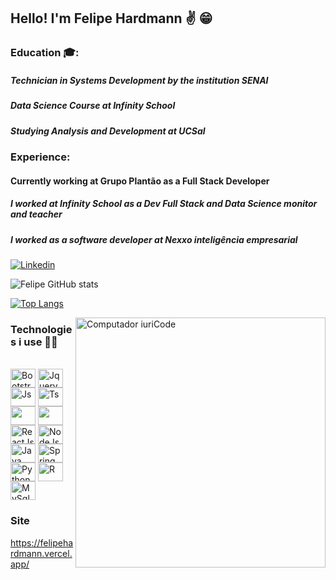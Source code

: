 
## Hello! I'm Felipe Hardmann ✌️ 😁

### Education 🎓:

##### Technician in Systems Development by the institution SENAI
##### Data Science Course at Infinity School
##### Studying Analysis and Development at UCSal


### Experience:
#### Currently working at Grupo Plantão as a Full Stack Developer
##### I worked at Infinity School as a Dev Full Stack and Data Science monitor and teacher 
##### I worked as a software developer at Nexxo inteligência empresarial 

[![Linkedin](https://img.shields.io/badge/LinkedIn-0077B5?style=for-the-badge&logo=linkedin&logoColor=white)](https://www.linkedin.com/in/felipe-hardmann-a0bb22212/)

![Felipe GitHub stats](https://github-readme-stats.vercel.app/api?username=FelipeHardmann&show_icons=true&theme=radical)

[![Top Langs](https://github-readme-stats.vercel.app/api/top-langs/?username=FelipeHardmann&layout=compact&theme=radical)](https://github.com/anuraghazra/github-readme-stats)

<img src="https://raw.githubusercontent.com/MicaelliMedeiros/micaellimedeiros/master/image/computer-illustration.png" min-width="400px" max-width="400px" width="400px" align="right" alt="Computador iuriCode">


### Technologies i use 👨‍💻
<div style="display: inline_block"><br>
  <img align="center" alt="Bootstrap" height="30" width="40" src="https://cdn.jsdelivr.net/gh/devicons/devicon/icons/python/python-original.svg">
  <img align="center" alt="Jquery" height="30" width="40" src="https://cdn.jsdelivr.net/gh/devicons/devicon/icons/pandas/pandas-original.svg" />
  <img align="center" alt="Js" height="30" width="40" src="https://cdn.jsdelivr.net/gh/devicons/devicon/icons/sqlalchemy/sqlalchemy-original.svg">
  <img align="center" alt="Ts" height="30" width="40" src="https://cdn.jsdelivr.net/gh/devicons/devicon/icons/django/django-plain.svg">
  <img align="center" alts="NuxtJs" height="30" width="40" src="https://cdn.jsdelivr.net/gh/devicons/devicon/icons/fastapi/fastapi-original.svg" />
  <img align="center" alts="VueJs" height="30" width="40"  src="https://cdn.jsdelivr.net/gh/devicons/devicon/icons/mysql/mysql-original.svg"/>
  <img align="center" alt="ReactJs" height="30" width="40" src="https://cdn.jsdelivr.net/gh/devicons/devicon/icons/bootstrap/bootstrap-original.svg" />
  <img align="center" alt="NodeJs" height="30" width="40" src="https://cdn.jsdelivr.net/gh/devicons/devicon/icons/javascript/javascript-original.svg" />
  <img align="center" alt="Java" height="30" width="40" src="https://cdn.jsdelivr.net/gh/devicons/devicon/icons/git/git-original.svg">
  <img align="center" alt="Spring" height="30" width="40" src="https://cdn.jsdelivr.net/gh/devicons/devicon/icons/github/github-original.svg" >
  <img align="center" alt="Python" height="30" width="40" src="https://cdn.jsdelivr.net/gh/devicons/devicon/icons/linux/linux-original.svg" />
  <img align="center" alt="R" height="30" width="40" src="https://cdn.jsdelivr.net/gh/devicons/devicon/icons/react/react-original.svg" />
  <img align="center" alt="MySql" height="30" width="40" src="https://cdn.jsdelivr.net/gh/devicons/devicon/icons/docker/docker-original-wordmark.svg">
</div>

### Site
https://felipehardmann.vercel.app/
